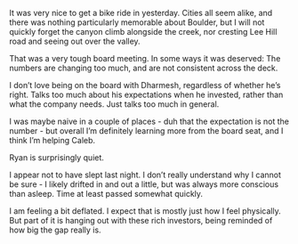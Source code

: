 It was very nice to get a bike ride in yesterday. Cities all seem alike, and there was nothing particularly memorable about Boulder, but I will not quickly forget the canyon climb alongside the creek, nor cresting Lee Hill road and seeing out over the valley.

That was a very tough board meeting. In some ways it was deserved: The numbers are changing too much, and are not consistent across the deck.

I don’t love being on the board with Dharmesh, regardless of whether he’s right. Talks too much about his expectations when he invested, rather than what the company needs. Just talks too much in general.

I was maybe naive in a couple of places - duh that the expectation is not the number - but overall I’m definitely learning more from the board seat, and I think I’m helping Caleb.

Ryan is surprisingly quiet.

I appear not to have slept last night. I don’t really understand why I cannot be sure - I likely drifted in and out a little, but was always more conscious than asleep. Time at least passed somewhat quickly.

I am feeling a bit deflated. I expect that is mostly just how I feel physically. But part of it is hanging out with these rich investors, being reminded of how big the gap really is.